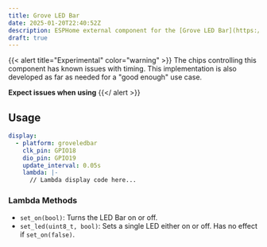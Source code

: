 ```yaml
---
title: Grove LED Bar
date: 2025-01-20T22:40:52Z
description: ESPHome external component for the [Grove LED Bar](https://thepihut.com/products/grove-led-bar-v2-0).
draft: true
---
```


{{< alert title="Experimental" color="warning" >}}
The chips controlling this component has known issues with timing. This implementation is also developed as far as needed for a "good enough" use case.

**Expect issues when using**
{{</ alert >}}

## Usage

```yaml
display:
  - platform: groveledbar
    clk_pin: GPIO18
    dio_pin: GPIO19
    update_interval: 0.05s
    lambda: |-
      // Lambda display code here...
```

### Lambda Methods

- `set_on(bool)`: Turns the LED Bar on or off.
- `set_led(uint8_t, bool)`: Sets a single LED either on or off. Has no effect if `set_on(false)`.
